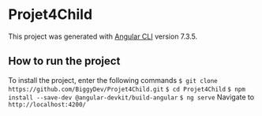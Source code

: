 # Projet4Child
This project was generated with [Angular CLI](https://github.com/angular/angular-cli) version 7.3.5.

## How to run the project
To install the project, enter the following commands
`$ git clone https://github.com/BiggyDev/Projet4Child.git`
`$ cd Projet4Child`
`$ npm install --save-dev @angular-devkit/build-angular`
`$ ng serve`
Navigate to `http://localhost:4200/`
